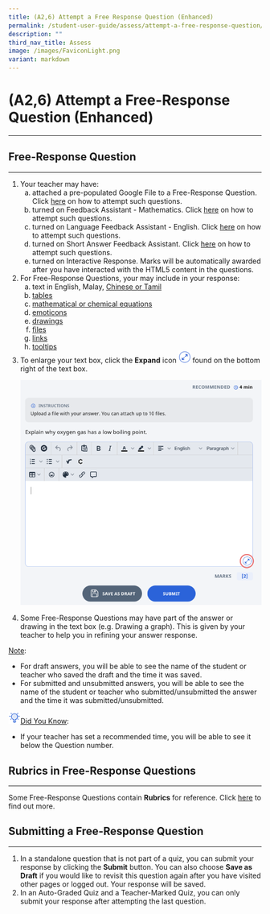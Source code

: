 ```yaml
---
title: (A2,6) Attempt a Free Response Question (Enhanced)
permalink: /student-user-guide/assess/attempt-a-free-response-question/
description: ""
third_nav_title: Assess
image: /images/FaviconLight.png
variant: markdown
---
```

<h1 id="attempt-a-free-response-question">(A2,6) Attempt a Free-Response Question (Enhanced)</h1><hr>
<h2 id="-free-response-question-">Free-Response Question</h2>
<hr>
<ol>
<li>Your teacher may have: 
	<ol style="list-style-type: lower-alpha;">
		<li>attached a pre-populated Google File to a Free-Response Question. Click <a target="_blank" href="/student-user-guide/assign/attempt-google-attached-files/">here</a> on how to attempt such questions.</li>
		<li>turned on Feedback Assistant - Mathematics. Click <a target="_blank" href="/student-user-guide/assess/about-mathematics-feedback-assistant/">here</a> on how to attempt such questions.</li>
	<li>turned on Language Feedback Assistant - English. Click <a target="_blank" href="/student-user-guide/assess/about-language-feedback-assistant-for-english/">here</a> on how to attempt such questions.</li>
	<li>turned on Short Answer Feedback Assistant. Click <a target="_blank" href="/student-user-guide/assess/about-short-answer-feedback-assistant">here</a> on how to attempt such questions.</li>
	<li>turned on Interactive Response. Marks will be automatically awarded after you have interacted with the HTML5 content in the questions. </li>
</ol>
</li><li>For Free-Response Questions, your may include in your response:<ol style="list-style-type: lower-alpha;">
<li>text in English, Malay, <a target="_blank" href="/student-user-guide/assess/insert-chinese-or-tamil-text/">Chinese or Tamil</a></li>
<li><a target="_blank" href="/student-user-guide/assess/insert-tables/">tables</a></li>
<li><a target="_blank" href="/student-user-guide/assess/insert-mathematical-or-chemical-equations/">mathematical or chemical equations</a></li>
<li><a target="_blank" href="/student-user-guide/assess/insert-emoticon/">emoticons</a></li>
<li><a target="_blank" href="/student-user-guide/assess/insert-drawing/">drawings</a></li>
<li><a target="_blank" href="/student-user-guide/assess/upload-file/">files</a></li>
<li><a target="_blank" href="/student-user-guide/assess/insert-and-edit-links/">links</a></li>
<li><a target="_blank" href="/student-user-guide/assess/insert-tooltip/">tooltips</a></li>
</ol>
</li>
<li>To enlarge your text box, click the <strong>Expand</strong> icon <img style="width:1.5rem; display: inline;" src="/images/Icons/expand.png"> found on the bottom right of the text box.</li>
<p><img src="/images/1Student/As-FRQ.png"></p>
<li>Some Free-Response Questions may have part of the answer or drawing in the text box (e.g. Drawing a graph). This is given by your teacher to help you in refining your answer response.</li>
</ol>
<u>Note</u>: 
<ul>
	<li>For draft answers, you will be able to see the name of the student or teacher who saved the draft and the time it was saved.</li>
<li>For submitted and unsubmitted answers, you will be able to see the name of the student or teacher who submitted/unsubmitted the answer and the time it was submitted/unsubmitted.</li>
</ul>
<p><img style="width:1.5rem; display: inline;" src="/images/Icons/Bulb32.svg"><u>Did You Know</u>:</p>
<ul>
<li>If your teacher has set a recommended time, you will be able to see it below the Question number.</li>
</ul>
<h2 id="-rubrics-in-free-response-questions-">Rubrics in Free-Response Questions</h2>
<hr>
<p>Some Free-Response Questions contain <strong>Rubrics</strong> for reference. Click <a target="_blank" href="/student-user-guide/assess/attempt-a-question-with-rubrics/">here</a> to find out more.</p>
<h2 id="-submitting-a-free-response-question-">Submitting a Free-Response Question</h2>
<hr>
<ol>
<li>In a standalone question that is not part of a quiz, you can submit your response by clicking the <strong>Submit</strong> button. You can also choose <strong>Save as Draft</strong> if you would like to revisit this question again after you have visited other pages or logged out. Your response will be saved.</li>
<li>In an Auto-Graded Quiz and a Teacher-Marked Quiz, you can only submit your response after attempting the last question.</li>
</ol>